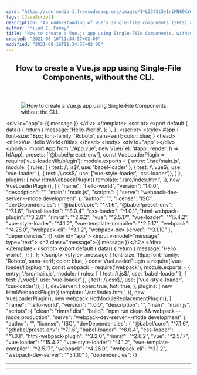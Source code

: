 ```yaml
---
card: "https://cdn-media-1.freecodecamp.org/images/1*L2343t5yIriMN69KY6jWEw.jpeg"
tags: [JavaScript]
description: "An understanding of Vue’s single-file components (SFCs) and N"
author: "Milad E. Fahmy"
title: "How to create a Vue.js app using Single-File Components, without the CLI."
created: "2021-08-16T11:34:57+02:00"
modified: "2021-08-16T11:34:57+02:00"
---
```

<div class="site-wrapper">
<main id="site-main" class="site-main outer">
<div class="inner">
<article class="post-full post tag-javascript tag-vuejs tag-webpack tag-single-page-applications tag-technology ">
<header class="post-full-header">
<h1 class="post-full-title">How to create a Vue.js app using Single-File Components, without the CLI.</h1>
</header>
<figure class="post-full-image">
<picture>
<source media="(max-width: 700px)" sizes="1px" srcset="data:image/gif;base64,R0lGODlhAQABAIAAAAAAAP///yH5BAEAAAAALAAAAAABAAEAAAIBRAA7 1w">
<source media="(min-width: 701px)" sizes="(max-width: 800px) 400px,
(max-width: 1170px) 700px,
1400px" srcset="https://cdn-media-1.freecodecamp.org/images/1*L2343t5yIriMN69KY6jWEw.jpeg 300w,
https://cdn-media-1.freecodecamp.org/images/1*L2343t5yIriMN69KY6jWEw.jpeg 600w,
https://cdn-media-1.freecodecamp.org/images/1*L2343t5yIriMN69KY6jWEw.jpeg 1000w,
https://cdn-media-1.freecodecamp.org/images/1*L2343t5yIriMN69KY6jWEw.jpeg 2000w">
<img onerror="this.style.display='none'" src="https://cdn-media-1.freecodecamp.org/images/1*L2343t5yIriMN69KY6jWEw.jpeg" alt="How to create a Vue.js app using Single-File Components, without the CLI.">
</picture>
</figure>
<section class="post-full-content">
<div class="post-content">
&lt;div id="app"&gt;
{{ message }}
&lt;/div&gt;
&lt;/template&gt;
&lt;script&gt;
export default {
data() {
return {
message: 'Hello World',
};
},
};
&lt;/script&gt;
&lt;style&gt;
#app {
font-size: 18px;
font-family: 'Roboto', sans-serif;
color: blue;
}
&lt;head&gt;
&lt;title&gt;Vue Hello World&lt;/title&gt;
&lt;/head&gt;
&lt;body&gt;
&lt;div id="app"&gt;&lt;/div&gt;
&lt;/body&gt;
import App from './App.vue';
new Vue({
el: '#app',
render: h =&gt; h(App),
presets: ['@babel/preset-env'],
const VueLoaderPlugin = require('vue-loader/lib/plugin');
module.exports = {
entry: './src/main.js',
module: {
rules: [
{ test: /\.js$/, use: 'babel-loader' },
{ test: /\.vue$/, use: 'vue-loader' },
{ test: /\.css$/, use: ['vue-style-loader', 'css-loader']},
]
},
plugins: [
new HtmlWebpackPlugin({
template: './src/index.html',
}),
new VueLoaderPlugin(),
]
{
"name": "hello-world",
"version": "1.0.0",
"description": "",
"main": "main.js",
"scripts": {
"serve": "webpack-dev-server --mode development"
},
"author": "",
"license": "ISC",
"devDependencies": {
"@babel/core": "^7.1.6",
"@babel/preset-env": "^7.1.6",
"babel-loader": "^8.0.4",
"css-loader": "^1.0.1",
"html-webpack-plugin": "^3.2.0",
"rimraf": "^2.6.2",
"vue": "^2.5.17",
"vue-loader": "^15.4.2",
"vue-style-loader": "^4.1.2",
"vue-template-compiler": "^2.5.17",
"webpack": "^4.26.0",
"webpack-cli": "^3.1.2",
"webpack-dev-server": "^3.1.10"
},
"dependencies": {}
&lt;div id="app"&gt;
&lt;input
v-model="message"
type="text"&gt;
&lt;h2 class="message"&gt;{{ message }}&lt;/h2&gt;
&lt;/div&gt;
&lt;/template&gt;
&lt;script&gt;
export default {
data() {
return {
message: 'Hello world!',
};
},
};
&lt;/script&gt;
&lt;style&gt;
.message {
font-size: 18px;
font-family: 'Roboto', sans-serif;
color: blue;
}
const VueLoaderPlugin = require('vue-loader/lib/plugin');
const webpack = require('webpack');
module.exports = {
entry: './src/main.js',
module: {
rules: [
{ test: /\.js$/, use: 'babel-loader' },
{ test: /\.vue$/, use: 'vue-loader' },
{ test: /\.css$/, use: ['vue-style-loader', 'css-loader']},
]
},
devServer: {
open: true,
hot: true,
},
plugins: [
new HtmlWebpackPlugin({
template: './src/index.html',
}),
new VueLoaderPlugin(),
new webpack.HotModuleReplacementPlugin(),
]
"name": "hello-world",
"version": "1.0.0",
"description": "",
"main": "main.js",
"scripts": {
"clean": "rimraf dist",
"build": "npm run clean &amp;&amp; webpack --mode production",
"serve": "webpack-dev-server --mode development"
},
"author": "",
"license": "ISC",
"devDependencies": {
"@babel/core": "^7.1.6",
"@babel/preset-env": "^7.1.6",
"babel-loader": "^8.0.4",
"css-loader": "^1.0.1",
"html-webpack-plugin": "^3.2.0",
"rimraf": "^2.6.2",
"vue": "^2.5.17",
"vue-loader": "^15.4.2",
"vue-style-loader": "^4.1.2",
"vue-template-compiler": "^2.5.17",
"webpack": "^4.26.0",
"webpack-cli": "^3.1.2",
"webpack-dev-server": "^3.1.10"
},
"dependencies": {}
</div>
<hr>
<hr>
</section>
</article>
</div>
</main>
</div>
<!-- Google Tag Manager (noscript) -->
<!-- End Google Tag Manager (noscript) -->
